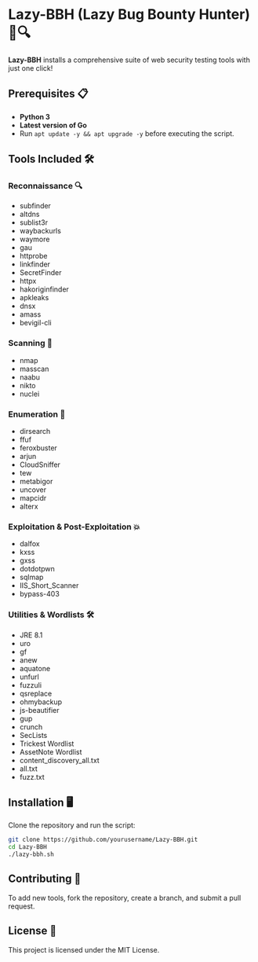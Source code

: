 # Lazy-BBH (Lazy Bug Bounty Hunter) 🐞🔍

**Lazy-BBH** installs a comprehensive suite of web security testing tools with just one click!

## Prerequisites 📋

- **Python 3**
- **Latest version of Go**
- Run `apt update -y && apt upgrade -y` before executing the script.

## Tools Included 🛠️

### Reconnaissance 🔍

- subfinder
- altdns
- sublist3r
- waybackurls
- waymore
- gau
- httprobe
- linkfinder
- SecretFinder
- httpx
- hakoriginfinder
- apkleaks
- dnsx
- amass
- bevigil-cli

### Scanning 🔎

- nmap
- masscan
- naabu
- nikto
- nuclei

### Enumeration 📜

- dirsearch
- ffuf
- feroxbuster
- arjun
- CloudSniffer
- tew
- metabigor
- uncover
- mapcidr
- alterx


### Exploitation & Post-Exploitation 💥

- dalfox
- kxss
- gxss
- dotdotpwn
- sqlmap
- IIS_Short_Scanner
- bypass-403


### Utilities & Wordlists 🛠️

- JRE 8.1
- uro
- gf
- anew
- aquatone
- unfurl
- fuzzuli
- qsreplace
- ohmybackup
- js-beautifier
- gup
- crunch
- SecLists
- Trickest Wordlist
- AssetNote Wordlist
- content_discovery_all.txt
- all.txt
- fuzz.txt

## Installation 🖥️

Clone the repository and run the script:

```bash
git clone https://github.com/yourusername/Lazy-BBH.git
cd Lazy-BBH
./lazy-bbh.sh
```


## Contributing 🤝
To add new tools, fork the repository, create a branch, and submit a pull request.

## License 📄
This project is licensed under the MIT License.